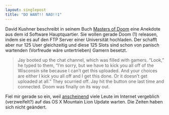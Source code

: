 ```yaml
---
layout: singlepost
title: "DO WANT!! NAO!!1"
---
```


David Kushner beschreibt in seinem Buch [Masters of Doom](http://www.amazon.de/Masters-Doom-Created-Transformed-Culture/dp/0812972155/ref=sr_1_1?ie=UTF8&qid=1343224032&sr=8-1) eine Anekdote aus dem id Software Hauptquartier. Sie wollen gerade Doom (1) releasen, indem sie es auf den FTP Server einer Universität hochladen. Der schafft aber nur 125 User gleichzeitig und diese 125 Slots sind schon von panisch wartenden (Vorfreude wäre untertrieben) Gamern besetzt.

>Jay booted up the chat channel, which was filled with gamers. “Look,” he
typed to them, “I’m sorry, but we have to kick you all off of the Wisconsin
site because I can’t get this uploaded. And your choices are either I kick you
all off and I get this done. Or it doesn’t get uploaded at all.” They scurried off.
Jay hit the button one last time and connected. Doom was finally on its way
out.

Fiel mir gerade so ein, weil [anscheinend](http://ragegenerator.com/pages/comic/87815) viele Leute im Internet vergeblich (verzweifelt?) auf das OS X Mountain Lion Update warten. Die Zeiten haben sich nicht geändert.